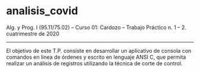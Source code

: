 # analisis_covid

Alg. y Prog. I (95.11/75.02) – Curso 01: Cardozo – Trabajo Práctico n. 1 – 2. cuatrimestre de 2020
__________________________________________________________________________________________________

El objetivo de este T.P. consiste en desarrollar un aplicativo de consola con comandos en línea
de órdenes y escrito en lenguaje ANSI C, que permita realizar un análisis de registros utilizando la
técnica de corte de control.
